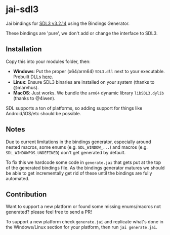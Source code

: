 # jai-sdl3

Jai bindings for [SDL3 v3.2.14](https://github.com/libsdl-org/SDL/releases/tag/release-3.2.14) using the Bindings Generator.

These bindings are 'pure', we don't add or change the interface to SDL3.

## Installation

Copy this into your modules folder, then:

- **Windows**: Put the proper (x64/arm64) `SDL3.dll` next to your executable. Prebuilt DLLs [here](https://github.com/libsdl-org/SDL/releases/tag/release-3.2.14).
- **Linux**: Ensure SDL3 binaries are installed on your system (thanks to @marvhus).
- **MacOS**: Just works. We bundle the `arm64` dynamic library `libSDL3.dylib` (thanks to @4iwen).

SDL supports a ton of platforms, so adding support for things like Android/iOS/etc should be possible.

## Notes

Due to current limitations in the bindings generator, especially around nested macros, some enums (e.g. `SDL_WINDOW_...`) and macros (e.g. `SDL_WINDOWPOS_UNDEFINED`) don't get generated by default.

To fix this we hardcode some code in `generate.jai` that gets put at the top of the generated bindings file. As the bindings generator matures we should be able to get incrementally get rid of these until the bindings are fully automated.

## Contribution

Want to support a new platform or found some missing enums/macros not generated? please feel free to send a PR!

To support a new platform check `generate.jai` and replicate what's done in the Windows/Linux section for your platform, then run `jai generate.jai`.
